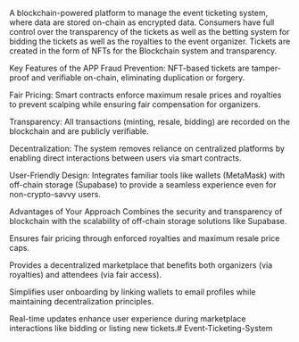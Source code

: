 A blockchain-powered platform to manage the event ticketing system, where data  are stored on-chain as encrypted data. Consumers have full control over the transparency of the tickets as well as the betting system for  bidding the tickets as well as the royalties to the event organizer. Tickets are created in the form of NFTs for the Blockchain system and transparency.

Key Features of the APP
Fraud Prevention:
NFT-based tickets are tamper-proof and verifiable on-chain, eliminating duplication or forgery.

Fair Pricing:
Smart contracts enforce maximum resale prices and royalties to prevent scalping while ensuring fair compensation for organizers.

Transparency:
All transactions (minting, resale, bidding) are recorded on the blockchain and are publicly verifiable.

Decentralization:
The system removes reliance on centralized platforms by enabling direct interactions between users via smart contracts.

User-Friendly Design:
Integrates familiar tools like wallets (MetaMask) with off-chain storage (Supabase) to provide a seamless experience even for non-crypto-savvy users.

Advantages of Your Approach
Combines the security and transparency of blockchain with the scalability of off-chain storage solutions like Supabase.

Ensures fair pricing through enforced royalties and maximum resale price caps.

Provides a decentralized marketplace that benefits both organizers (via royalties) and attendees (via fair access).

Simplifies user onboarding by linking wallets to email profiles while maintaining decentralization principles.

Real-time updates enhance user experience during marketplace interactions like bidding or listing new tickets.# Event-Ticketing-System
